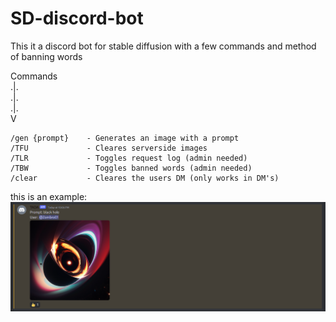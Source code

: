 # SD-discord-bot
This it a discord bot for stable diffusion with a few commands and  method of banning words

Commands </br>
 .|.</br>
 .|.</br>
 .|.</br>
V</br>
```
/gen {prompt}    - Generates an image with a prompt
/TFU             - Cleares serverside images
/TLR             - Toggles request log (admin needed)
/TBW             - Toggles banned words (admin needed)
/clear           - Cleares the users DM (only works in DM's)
```
this is an example: 
<img  src="https://raw.githubusercontent.com/Zombro01/SD-discord-bot/main/image.png">
